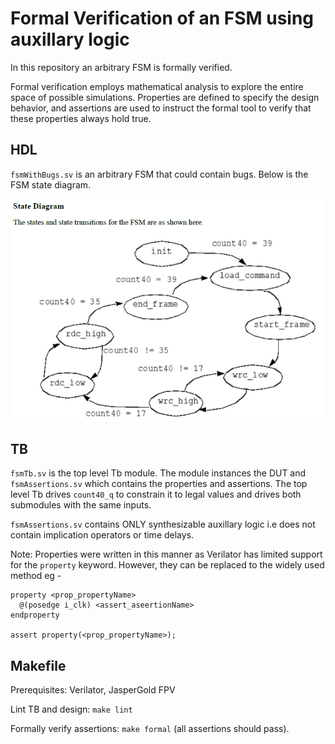 # Formal Verification of an FSM using auxillary logic

In this repository an arbitrary FSM is formally verified.

Formal verification employs mathematical analysis to explore the entire space of
possible simulations. Properties are defined to specify the design behavior, and
assertions are used to instruct the formal tool to verify that these properties
always hold true.

## HDL

`fsmWithBugs.sv` is an arbitrary FSM that could contain bugs. Below is the FSM
state diagram.

![fsm](docs/fsm.png)

## TB

`fsmTb.sv` is the top level Tb module. The module instances the DUT and
`fsmAssertions.sv` which contains the properties and assertions. The top level Tb
drives `count40_q` to constrain it to legal values and drives both submodules
with the same inputs.

`fsmAssertions.sv`  contains ONLY synthesizable auxillary logic i.e does not
contain implication operators or time delays.

Note: Properties were written in this manner as Verilator has limited support
for the `property` keyword. However, they can be replaced to the widely used
method eg -

```
property <prop_propertyName>
  @(posedge i_clk) <assert_aseertionName>
endproperty

assert property(<prop_propertyName>);
```
## Makefile

Prerequisites: Verilator, JasperGold FPV

Lint TB and design: `make lint`

Formally verify assertions: `make formal` (all assertions should pass).
